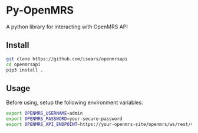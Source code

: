# Py-OpenMRS

A python library for interacting with OpenMRS API

## Install

```bash
git clone https://github.com/isears/openmrsapi
cd openmrsapi
pip3 install .
```

## Usage

Before using, setup the following environment variables:

```bash
export OPENMRS_USERNAME=admin
export OPENMRS_PASSWORD=your-secure-password
export OPENMRS_API_ENDPOINT=https://your-openmrs-site/openmrs/ws/rest/v1/
```
